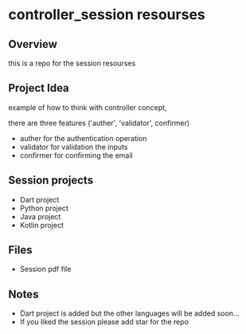 # controller_session resourses

## Overview
this is a repo for the session resourses

## Project Idea
example of how to think with controller concept, 

there are three features ('auther', 'validator', confirmer)
* auther for the authentication operation
* validator for validation the inputs
* confirmer for confirming the email

## Session projects

* Dart project
* Python project
* Java project
* Kotlin project

## Files

* Session pdf file

## Notes

* Dart project is added but the other languages will be added soon...
* If you liked the session please add star for the repo
